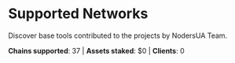 # Supported Networks

Discover base tools contributed to the projects by NodersUA Team.

**Chains supported**: 37 | **Assets staked**: $0 | **Clients**: 0
